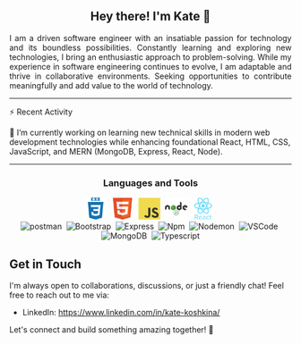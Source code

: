 <div class="container" align="center">
  <h2>Hey there! I'm Kate 👋</h2>
</div>

<div class="info" align="justify" >
  <p>
  I am a driven software engineer with an insatiable passion for technology and its boundless possibilities. Constantly learning and exploring new technologies, I bring an enthusiastic approach to problem-solving. While my experience in software engineering continues to evolve, I am adaptable and thrive in collaborative environments. Seeking opportunities to contribute meaningfully and add value to the world of technology.</p>
</div>
<hr>
⚡ Recent Activity

🔭 I’m currently working on learning new technical skills in modern web development technologies while enhancing foundational React, HTML, CSS, JavaScript, and MERN (MongoDB, Express, React, Node).

<hr>

<div class="container" align="center">
  <h3>Languages and Tools</h3>
</div>

<div class="images" align="center">
  <img src="https://github.com/devicons/devicon/blob/master/icons/css3/css3-plain-wordmark.svg"  title="CSS3" alt="CSS" width="40" height="40"/>&nbsp;
  <img src="https://github.com/devicons/devicon/blob/master/icons/html5/html5-original.svg" title="HTML5" alt="HTML" width="40" height="40"/>&nbsp;
  <img src="https://github.com/devicons/devicon/blob/master/icons/javascript/javascript-original.svg" title="JavaScript" alt="JavaScript" width="40" height="40"/>&nbsp;
  <img src="https://github.com/devicons/devicon/blob/master/icons/nodejs/nodejs-original-wordmark.svg" title="NodeJS" alt="NodeJS" width="40" height="40"/>&nbsp;
  <img src="https://github.com/devicons/devicon/blob/master/icons/react/react-original-wordmark.svg" title="React" alt="React" width="40" height="40"/>&nbsp;
  <br>
  <img src="https://img.shields.io/badge/Postman-FF6C37?style=for-the-badge&logo=postman&logoColor=white" title="postman" alt="postman" width="100" height="30"/>&nbsp;
  <img src="https://img.shields.io/badge/bootstrap-%238511FA.svg?style=for-the-badge&logo=bootstrap&logoColor=white" title="Bootstrap" alt="Bootstrap" width="100" height="30"/>&nbsp;
  <img src="https://img.shields.io/badge/express.js-%23404d59.svg?style=for-the-badge&logo=express&logoColor=%2361DAFB" title="Express" alt="Express" width="100" height="30"/>&nbsp;
  <img src="https://img.shields.io/badge/NPM-%23CB3837.svg?style=for-the-badge&logo=npm&logoColor=white" title="Npm" alt="Npm" width="100" height="30"/>&nbsp;
  <img src="https://img.shields.io/badge/NODEMON-%23323330.svg?style=for-the-badge&logo=nodemon&logoColor=%BBDEAD" title="Nodemon" alt="Nodemon" width="100" height="30"/>&nbsp;
  <img src="https://camo.githubusercontent.com/c3218fd0224c1f4136fc44f47d18b68871d0f614114191544d97954de372bd9a/68747470733a2f2f696d672e736869656c64732e696f2f62616467652f5653253230436f64652d3030373864372e7376673f7374796c653d666f722d7468652d6261646765266c6f676f3d76697375616c2d73747564696f2d636f6465266c6f676f436f6c6f723d7768697465" title="VSCode" alt="VSCode" width="100" height="30"/>&nbsp;
  <img src="https://camo.githubusercontent.com/4ae569342c64ecd9f0d7e7cbed78fffcca6a0f427e8efb4297c1d357dfb09074/68747470733a2f2f696d672e736869656c64732e696f2f62616467652f4d6f6e676f44422d3445413934423f7374796c653d666f722d7468652d6261646765266c6f676f3d6d6f6e676f6462266c6f676f436f6c6f723d7768697465" title="MongoDB" alt="MongoDB" width="100" height="30"/>&nbsp;
  <img src="https://camo.githubusercontent.com/4a09e2a2a46ff51d57bfe440ca3ff9ec4c2bf576bf5ab89fbd4044fcaf7e3086/68747470733a2f2f696d672e736869656c64732e696f2f62616467652f547970655363726970742d3030374143433f7374796c653d666f722d7468652d6261646765266c6f676f3d74797065736372697074266c6f676f436f6c6f723d7768697465" title="TypeScript" alt="Typescript" width="100" height="30"/>
</div>

## Get in Touch

I'm always open to collaborations, discussions, or just a friendly chat! Feel free to reach out to me via:

- LinkedIn: https://www.linkedin.com/in/kate-koshkina/ 

Let's connect and build something amazing together! 🚀
